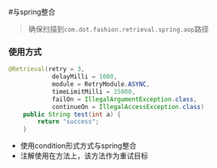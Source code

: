 #与spring整合

> 确保扫描到`com.dot.fashion.retrieval.spring.aop`路径

### 使用方式

``` java
@Retrieval(retry = 3,
            delayMilli = 1000,
            module = RetryModule.ASYNC,
            timeLimitMilli = 15000,
            failOn = IllegalArgumentException.class,
            continueOn = IllegalAccessException.class)
    public String test(int a) {
        return "success";
    }
```

- 使用condition形式方式与spring整合
- 注解使用在方法上，该方法作为重试目标

